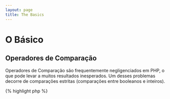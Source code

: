 ```yaml
---
layout: page
title: The Basics
---
```


# O Básico

## Operadores de Comparação

Operadores de Comparação são frequentemente negligenciados em PHP, o que pode levar a muitos resultados inesperados. Um
desses problemas decorre de comparações estritas (comparações entre booleanos e inteiros).

{% highlight php %}
<?php
$a = 5;   // 5 como inteiro

var_dump($a == 5);       // comparação de valores; retorna true
var_dump($a == '5');     // comparação de valores (ignorando os tipos); retorna true
var_dump($a === 5);      // comparação de tipos e valores (integer vs. integer); retorna true
var_dump($a === '5');    // comparação de tipos e valores (integer vs. string); retorna false

/**
 * Comparações Estritas
 */
if (strpos('testing', 'test')) {    // 'test' é encontrado na posição 0, que é interpretado como o booleano 'false'
    // código...
}

vs.

if (strpos('testing', 'test') !== false) {    // true, já que uma comparação estrita foi feita (0 !== false)
    // código...
}
{% endhighlight %}

* [Operadores de Comparação](http://php.net/manual/en/language.operators.comparison.php)
* [Tabela de Comparação](http://php.net/manual/en/types.comparisons.php)

## Estrutura de Controle

### Estruturas Condicionais

Quando as declarações 'if/else' são usadas em uma função ou classe, é um equívoco comum pensar que 'else' precisa ser
usado em conjunto para declarar resultados em potencial. Entretanto se o resultado serve para definir o valor a ser
retornado 'else' não é necessário já que 'return' irá terminar a função, fazendo com que o uso de 'else' se torne
discutível.

{% highlight php %}
<?php
function test($a)
{
    if ($a) {
        return true;
    } else {
        return false;
    }
}

// vs

function test($a)
{
    if ($a) {
        return true;
    }
    return false;    // else não é necessário
}
{% endhighlight %}

* [Estrutura Condicionais](http://php.net/manual/en/control-structures.if.php)

### Estruturas de Decisão

Estruturas de decisão são uma excelente forma de evitar escrever intermináveis estruturas condicionais, mas existem
alguns pontos sobre os quais deve-se ficar atento:

- Estruturas de decisão só comparam valores, e não tipos (equivalente a '==')
- Elas passam por caso a caso até que uma correspondencia seja encontrada, então default é usado (caso esteja definido)
- Sem que haja um 'break', elas continuarão a executar cada caso até que encontrem um break/return
- Dentro de uma função o uso de 'return' remove a necessidade do uso de 'break' já que isso encerra essa função

{% highlight php %}
<?php
$answer = test(2);    // tanto o código para o 'case 2' quanto para o 'case 3' será executado

function test($a)
{
    switch ($a) {
        case 1:
            // código...
            break;             // break é usado para terminar a estrutura de decisão
        case 2:
            // código...       // sem o break, a comparação ira continuar em 'case 3'
        case 3:
            // código...
            return $result;    // dentro de uma função, 'return' termina essa função
        default:
            // código...
            return $error;
    }
}
{% endhighlight %}

* [Estruturas de Decisão](http://php.net/manual/en/control-structures.switch.php)
* [PHP Switch](http://phpswitch.com/)

## Namespace Global

Quando estiver usando namespaces você pode reparar que funções internas ficam escondidas por funções que você mesmo
escreveu. Para corrigir isso refira a funções globais através do uso de uma contra-barra antes do nome da função.

{% highlight php %}
<?php
namespace phptherightway;

function fopen()
{
    $file = \fopen();    // O nome da nossa função é igual a de uma função interna.
                         // Execute a função global através da inclusão de '\'.
}

function array()
{
    $iterator = new \ArrayIterator();    // ArrayIterator é uma classe interna. Usar seu nome sem uma contra-barra
                                         // tentará localizar essa função dentro do namespace
}
{% endhighlight %}

* [Espaço Global](http://php.net/manual/en/language.namespaces.global.php)
* [Regras Globais](http://php.net/manual/en/userlandnaming.rules.php)

## Strings

### Concatenação

- Se sua linha passar do tamanho recomendado (120 caracteres), considere concatenar sua linha
- Para facilitar a leitura é melhor usar operadores de concatenação do que operadores de concatenação e atribuição
- Enquanto dentro do escopo original da variável, indente quando a concatenação usar uma nova linha


{% highlight php %}
<?php
$a  = 'Multi-line example';    // operador de concatenação e atribuição (.=)
$a .= "\n";
$a .= 'of what not to do';

vs.

$a = 'Multi-line example'      // operador de concatenação (.)
    . "\n"                     // indentando novas linhas
    . 'of what to do';
{% endhighlight %}

* [Operadores de Strings](http://php.net/manual/en/language.operators.string.php)

### Tipos de Strings

Tipos de string são uma característica constante na comunidade PHP, mas talvez essa seção possa explicar as diferenças
entre os tipos de strings e seus usos e benefícios.

#### Aspas Simples

As aspas simples são utilizadas para indicar uma "string literal". Strings literais não tenta analisar caracteres 
especiais ou variáveis.

Se estiver usando aspas simples, você pode digitar um nome de variável em uma string assim: `'some $thing'` e você verá 
a saída exata `some $thing`. Se você estiver usando aspas duplas, irá tentar avaliar a variável `$thing` e então 
mostrará erros se nenhuma variável for encontrada.

{% highlight php %}
<?php
echo 'This is my string, look at how pretty it is.';    // sem necessidade de interpretar uma string simples

/**
 * Saída:
 *
 * This is my string, look at how pretty it is.
 */
{% endhighlight %}

* [Aspas Simples](http://www.php.net/manual/en/language.types.string.php#language.types.string.syntax.single)

#### Aspas Duplas

Aspas Duplas são o canivete suíço das strings, mas são mais lentas devido a interpretação das strings. Ele não só irá 
analisar as variáveis como mencionado acima mas também todos os tipos de caracteres especiais, como `\n` para nova 
linha, `\t` para identação, etc.

{% highlight php %}
<?php
echo 'phptherightway é ' . $adjective . '.'      // Um exemplo com aspas simples que usa concatenação múltipla para
    . "\n"                                       // variáveis e escapar strings
    . 'I love learning' . $code . '!';

// vs

echo "phptherightway is $adjective.\n I love learning $code!"  // Em vez de concatenação múltipla, aspas duplas
                                                               // nos permitem utilizar strings interpretáveis
{% endhighlight %}

Aspas duplas que contém variáveis; Isto é chamado "interpolação".

{% highlight php %}
<?php
$juice = 'plum';
echo "I like $juice juice";    // Output: I like plum juice
{% endhighlight %}

Quando usando interpolação, são comuns os casos onde a variável pode estar colada com outro
caracter. Isso fará com que o PHP não consiga interpretar essa variável pelo fato dela estar sendo camuflada. 

Para corrigir esse problema envolva a variável em um par de chaves.

{% highlight php %}
<?php
$juice = 'plum';
echo "I drank some juice made of $juices";    // $juice cannot be parsed

// vs

$juice = 'plum';
echo "I drank some juice made of {$juice}s";    // $juice will be parsed

/**
 * Variáveis complexas também serão interpretadas com o uso de chaves
 */

$juice = array('apple', 'orange', 'plum');
echo "I drank some juice made of {$juice[1]}s";   // $juice[1] will be parsed
{% endhighlight %}

* [Aspas Duplas](http://www.php.net/manual/en/language.types.string.php#language.types.string.syntax.double)

#### Sintaxe Nowdoc

A Sintaxe Nowdoc foi introduzida no PHP 5.3 e internamente se comporta da mesma forma que as aspas simples exceto que é
adequada para o uso de strings de múltiplas linhas sem a necessidade de concatenação.

{% highlight php %}
<?php
$str = <<<'EOD'            // iniciada por <<<
Example of string
spanning multiple lines
using nowdoc syntax.
$a does not parse.
EOD;                       // fechando 'EOD' precisa estar na sua própria linha, e no ponto mais a esquerda

/**
 * Output:
 *
 * Example of string
 * spanning multiple lines
 * using nowdoc syntax.
 * $a does not parse.
 */
{% endhighlight %}

* [Sintaxe Nowdoc](http://www.php.net/manual/en/language.types.string.php#language.types.string.syntax.nowdoc)

#### Sintaxe Heredoc

A Sintaxe Heredoc se comporta internamente da mesma forma que as aspas duplas exceto que é adequada para o uso de strings
de múltiplas linhas sem a necessidade de concatenação.

{% highlight php %}
<?php
$a = 'Variables';

$str = <<<EOD             // iniciada por <<<
Example of string
spanning multiple lines
using heredoc syntax.
$a are parsed.
EOD;                      // fechando 'EOD' precisa estar na sua própria linha, e no ponto mais a esquerda

/**
 * Output:
 *
 * Example of string
 * spanning multiple lines
 * using heredoc syntax.
 * Variables are parsed.
 */
{% endhighlight %}

* [Sintaxe Heredoc](http://www.php.net/manual/en/language.types.string.php#language.types.string.syntax.heredoc)

### O que é mais rápido?

Há um mito por aí que usar aspas simples em strings são interpretadas mais rápida do que usar aspas duplas. Isso não é fundamentalmente falso.

Se você estiver definindo uma string única e não concatenar valores ou qualquer coisa complicada, então aspas simples ou duplas serão idênticas. Não será mais rápido.

Se você está concatenando várias strings de qualquer tipo, ou interpolar valores em uma string entre aspas duplas, então os resultados podem variar. Se você estiver trabalhando com um pequeno número de valores, a concatenação é minuciosamente mais rápida. Com um monte de valores, interpolação é minuciosamente mais rápida.

Independentemente do que você está fazendo com strings, nenhum dos tipos vai ter qualquer impacto perceptível sobre a sua aplicação.
Tentar reescrever código para usar um ou o outro é sempre um exercício de futilidade, de modo a evitar este micro-otimização, a menos que você realmente compreenda o significado e o impacto das diferenças.

[Desmentindo o mito de desempenho das aspas simples]: http://nikic.github.io/2012/01/09/Disproving-the-Single-Quotes-Performance-Myth.html


## Operadores Ternários

O uso de operadores ternários é uma ótima forma de condensar seu código, mas eles são geralmente usados em excesso.
Apesar de operações ternárias poderem ser agrupadas e aconselhado usar uma por linha para aumentar a legibilidade.

{% highlight php %}
<?php
$a = 5;
echo ($a == 5) ? 'yay' : 'nay';
{% endhighlight %}

// vs

{% highlight php %}
$b = 10;
echo ($a) ? ($a == 5) ? 'yay' : 'nay' : ($b == 10) ? 'excessive' : ':(';    // excesso de agrupamento sacrifica a legibilidade
{% endhighlight %}

Para usar 'return' em um operador ternário utilize a sintaxe correta.

{% highlight php %}
<?php
$a = 5;
echo ($a == 5) ? return true : return false;    // esse exemplo irá disparar um erro

// vs

$a = 5;
return ($a == 5) ? 'yay' : 'nope';    // esse exemplo irá retornar 'yay'
{% endhighlight %}

Note que você não precisa usar um operador ternário para retornar um valor booleano. Um exemplo disto seria.

{% highlight php %}
<?php
$a = 3;
return ($a == 3) ? true : false; // esse exemplo irá retornar true ou false se $a == 3

// vs

$a = 3;
return $a == 3; // esse exemplo irá retornar true ou false se $a == 3

{% endhighlight %}

Isso também pode ser dito para as operações (===, !==, !=, == etc).

#### Utilizando parênteses com operadores ternários para formato e função

Quando se utiliza um operador ternário, os parênteses podem melhorar a legibilidade do código e também incluir as uniões 
dentro de blocos de instruções. Um exemplo de quando não há nenhuma exigência para usar de parênteses é:

{% highlight php %}
<?php
$a = 3;
return ($a == 3) ? "yay" : "nope"; // vai retornar yay ou nope se $a == 3

// vs

<?php
$a = 3;
return $a == 3 ? "yay" : "nope"; // vai retornar yay ou nope se $a == 3
{% endhighlight %}

O uso de parênteses também nos dá a capacidade de criar união dentro de um bloco de declaração onde o bloco será 
verificado como um todo. Tal como este exemplo abaixo que retornará verdadeiro se ambos ($a == 3 e $b == 4) são 
verdadeiras e $c == 5 também é verdadeiro.

{% highlight php %}
<?php
return ($a == 3 && $b == 4) && $c == 5;
{% endhighlight %}

Outro exemplo é o trecho de código abaixo que vai returnar true se ($a != 3 e $b != 4) ou $c == 5.

{% highlight php %}
<?php
return ($a != 3 && $b != 4) || $c == 5;
{% endhighlight %}

* [Operadores Ternários](http://php.net/manual/en/language.operators.comparison.php)

## Declaração de Variáveis

As vezes  programadores tentam tornar seu código mais limpo declarando variáveis predefinidas com um nome diferente. O
que isso faz na realidade e dobrar o consumo de memória do script. No exemplo abaixo, digamos que uma string de exemplo
contém 1MB de dado válido, copiando a variável você aumenta o consumo de memória durante a execução para 2MB.

{% highlight php %}
<?php
$about = 'Uma string com texto bem longo';    // usa 2MB de memória
echo $about;

// vs

echo 'Uma string com texto bem longo';        // usa 1MB de memória
{% endhighlight %}

* [Dicas de Performance](http://web.archive.org/web/20140625191431/https://developers.google.com/speed/articles/optimizing-php)